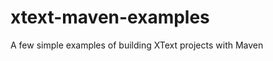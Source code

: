 xtext-maven-examples
====================

A few simple examples of building XText projects with Maven